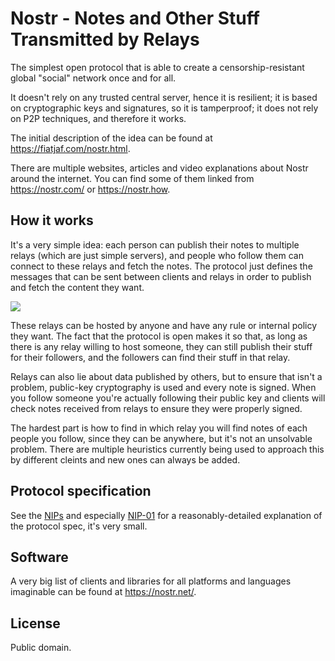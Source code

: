 # Nostr - Notes and Other Stuff Transmitted by Relays

The simplest open protocol that is able to create a censorship-resistant global "social" network once and for all.

It doesn't rely on any trusted central server, hence it is resilient; it is based on cryptographic keys and signatures, so it is tamperproof; it does not rely on P2P techniques, and therefore it works.

The initial description of the idea can be found at https://fiatjaf.com/nostr.html.

There are multiple websites, articles and video explanations about Nostr around the internet. You can find some of them linked from https://nostr.com/ or https://nostr.how.

## How it works

It's a very simple idea: each person can publish their notes to multiple relays (which are just simple servers), and people who follow them can connect to these relays and fetch the notes. The protocol just defines the messages that can be sent between clients and relays in order to publish and fetch the content they want.

![](https://the-nostr.org/diagram.jpg)

These relays can be hosted by anyone and have any rule or internal policy they want. The fact that the protocol is open makes it so that, as long as there is any relay willing to host someone, they can still publish their stuff for their followers, and the followers can find their stuff in that relay.

Relays can also lie about data published by others, but to ensure that isn't a problem, public-key cryptography is used and every note is signed. When you follow someone you're actually following their public key and clients will check notes received from relays to ensure they were properly signed.

The hardest part is how to find in which relay you will find notes of each people you follow, since they can be anywhere, but it's not an unsolvable problem. There are multiple heuristics currently being used to approach this by different cleints and new ones can always be added.

## Protocol specification

See the [NIPs](https://github.com/nostr-protocol/nips) and especially [NIP-01](https://github.com/nostr-protocol/nips/blob/master/01.md) for a reasonably-detailed explanation of the protocol spec, it's very small.

## Software

A very big list of clients and libraries for all platforms and languages imaginable can be found at https://nostr.net/.

## License

Public domain.
